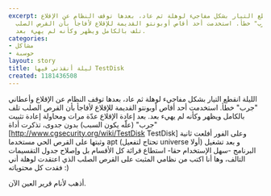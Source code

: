 ```yaml
---
excerpt: الليلة انقطع التيار بشكل مفاجيء لوهلة ثم عاد، بعدها توقف النظام عن الإقلاع
  وأعطاني "جرب" خطأ. استخدمت أحد أق‍اص أوبونتو القديمة للإقلاع لأفاجأ بأن القرص الصلب
  تلف بالكامل ويظهر وكأنه لم يهيء بعد.
categories:
- مشاكل
- حوسبة
layout: story
title: ليلة أنقذني فيها TestDisk
created: 1181436508
---
```

الليلة انقطع التيار بشكل مفاجيء لوهلة ثم عاد، بعدها توقف النظام عن الإقلاع وأعطاني "جرب" خطأ. استخدمت أحد أق‍اص أوبونتو القديمة للإقلاع لأفاجأ بأن القرص الصلب تلف بالكامل ويظهر وكأنه لم يهيء بعد. بعد إعادة الإقلاع عدّة مرات ومحاولة إعادة تثبيت "جرب" (علّه يكون السبب) بدون جدوى، تذكرت أداة [http://www.cgsecurity.org/wiki/TestDisk TestDisk] وعلى الفور أفلعت ثانية وثبتها على القرص الحي مستخدما apt (تحتاج لتفعيل universe أولا) و بعد تشغيل البرنامج -سهل الإستخدام حقا- استطاع قرائة كل الأقسام بل وإصلاح جدول التقسيمات التالف، وها أنا اكتب من نظامي المثبت على القرص الصلب الذي اعتقدت لوهلة أني فقدت كل محتوياته :)

أذهب لأنام قرير العين الآن.
